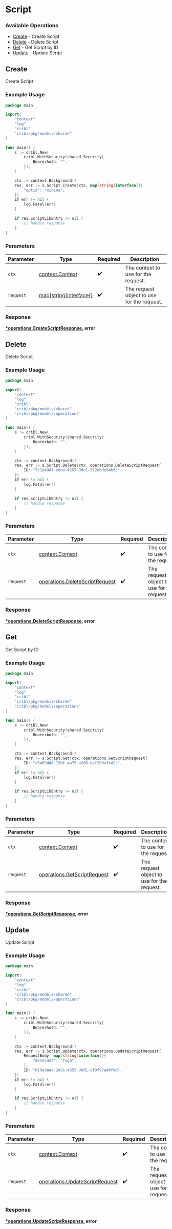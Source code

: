 # Script

### Available Operations

* [Create](#create) - Create Script
* [Delete](#delete) - Delete Script
* [Get](#get) - Get Script by ID
* [Update](#update) - Update Script

## Create

Create Script

### Example Usage

```go
package main

import(
	"context"
	"log"
	"cribl"
	"cribl/pkg/models/shared"
)

func main() {
    s := cribl.New(
        cribl.WithSecurity(shared.Security{
            BearerAuth: "",
        }),
    )

    ctx := context.Background()
    res, err := s.Script.Create(ctx, map[string]interface{}{
        "optio": "minima",
    })
    if err != nil {
        log.Fatal(err)
    }

    if res.ScriptLibEntry != nil {
        // handle response
    }
}
```

### Parameters

| Parameter                                             | Type                                                  | Required                                              | Description                                           |
| ----------------------------------------------------- | ----------------------------------------------------- | ----------------------------------------------------- | ----------------------------------------------------- |
| `ctx`                                                 | [context.Context](https://pkg.go.dev/context#Context) | :heavy_check_mark:                                    | The context to use for the request.                   |
| `request`                                             | [map[string]interface{}](../../models//.md)           | :heavy_check_mark:                                    | The request object to use for the request.            |


### Response

**[*operations.CreateScriptResponse](../../models/operations/createscriptresponse.md), error**


## Delete

Delete Script

### Example Usage

```go
package main

import(
	"context"
	"log"
	"cribl"
	"cribl/pkg/models/shared"
	"cribl/pkg/models/operations"
)

func main() {
    s := cribl.New(
        cribl.WithSecurity(shared.Security{
            BearerAuth: "",
        }),
    )

    ctx := context.Background()
    res, err := s.Script.Delete(ctx, operations.DeleteScriptRequest{
        ID: "7c1e4981-e8aa-4257-9dc1-912ebde64bfc",
    })
    if err != nil {
        log.Fatal(err)
    }

    if res.ScriptLibEntry != nil {
        // handle response
    }
}
```

### Parameters

| Parameter                                                                        | Type                                                                             | Required                                                                         | Description                                                                      |
| -------------------------------------------------------------------------------- | -------------------------------------------------------------------------------- | -------------------------------------------------------------------------------- | -------------------------------------------------------------------------------- |
| `ctx`                                                                            | [context.Context](https://pkg.go.dev/context#Context)                            | :heavy_check_mark:                                                               | The context to use for the request.                                              |
| `request`                                                                        | [operations.DeleteScriptRequest](../../models/operations/deletescriptrequest.md) | :heavy_check_mark:                                                               | The request object to use for the request.                                       |


### Response

**[*operations.DeleteScriptResponse](../../models/operations/deletescriptresponse.md), error**


## Get

Get Script by ID

### Example Usage

```go
package main

import(
	"context"
	"log"
	"cribl"
	"cribl/pkg/models/shared"
	"cribl/pkg/models/operations"
)

func main() {
    s := cribl.New(
        cribl.WithSecurity(shared.Security{
            BearerAuth: "",
        }),
    )

    ctx := context.Background()
    res, err := s.Script.Get(ctx, operations.GetScriptRequest{
        ID: "c5469d40-15df-4a79-a206-bef2b0a3e42c",
    })
    if err != nil {
        log.Fatal(err)
    }

    if res.ScriptLibEntry != nil {
        // handle response
    }
}
```

### Parameters

| Parameter                                                                  | Type                                                                       | Required                                                                   | Description                                                                |
| -------------------------------------------------------------------------- | -------------------------------------------------------------------------- | -------------------------------------------------------------------------- | -------------------------------------------------------------------------- |
| `ctx`                                                                      | [context.Context](https://pkg.go.dev/context#Context)                      | :heavy_check_mark:                                                         | The context to use for the request.                                        |
| `request`                                                                  | [operations.GetScriptRequest](../../models/operations/getscriptrequest.md) | :heavy_check_mark:                                                         | The request object to use for the request.                                 |


### Response

**[*operations.GetScriptResponse](../../models/operations/getscriptresponse.md), error**


## Update

Update Script

### Example Usage

```go
package main

import(
	"context"
	"log"
	"cribl"
	"cribl/pkg/models/shared"
	"cribl/pkg/models/operations"
)

func main() {
    s := cribl.New(
        cribl.WithSecurity(shared.Security{
            BearerAuth: "",
        }),
    )

    ctx := context.Background()
    res, err := s.Script.Update(ctx, operations.UpdateScriptRequest{
        RequestBody: map[string]interface{}{
            "deserunt": "fuga",
        },
        ID: "010e9aac-2e91-4355-86d1-8f9f97a4bfad",
    })
    if err != nil {
        log.Fatal(err)
    }

    if res.ScriptLibEntry != nil {
        // handle response
    }
}
```

### Parameters

| Parameter                                                                        | Type                                                                             | Required                                                                         | Description                                                                      |
| -------------------------------------------------------------------------------- | -------------------------------------------------------------------------------- | -------------------------------------------------------------------------------- | -------------------------------------------------------------------------------- |
| `ctx`                                                                            | [context.Context](https://pkg.go.dev/context#Context)                            | :heavy_check_mark:                                                               | The context to use for the request.                                              |
| `request`                                                                        | [operations.UpdateScriptRequest](../../models/operations/updatescriptrequest.md) | :heavy_check_mark:                                                               | The request object to use for the request.                                       |


### Response

**[*operations.UpdateScriptResponse](../../models/operations/updatescriptresponse.md), error**

